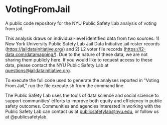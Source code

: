 # VotingFromJail

A public code repository for the NYU Public Safety Lab analysis of voting from jail.

This analysis draws on individual-level identified data from two sources: 1) New York University Public Safety Lab Jail Data Initiative jail roster records (https://jaildatainitiative.org/) and 2) L2 voter file records (https://l2-data.com/datamapping/). Due to the nature of these data, we are not sharing them publicly here. If you would like to request access to these data, please contact the NYU Public Safety Lab at questions@jaildatainitiative.org.

To execute the full code used to generate the analyses reported in "Voting From Jail," run the file execute.sh from the command line.

The Public Safety Lab uses the tools of data science and social science to support communities’ efforts to improve both equity and efficiency in public safety outcomes. Communities and agencies interested in working with the Public Safety Lab can contact us at publicsafetylab@nyu.edu, or follow us at @publicsafetylab.

